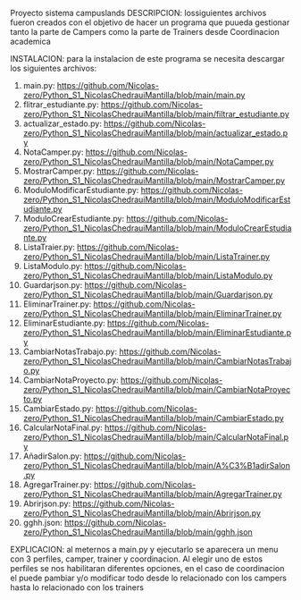 Proyecto sistema campuslands
DESCRIPCION:
lossiguientes archivos fueron creados con el objetivo de hacer un programa que puueda gestionar tanto la parte de Campers como la parte de Trainers desde Coordinacion academica

INSTALACION:
para la instalacion de este programa se necesita descargar los siguientes archivos:
1) main.py: https://github.com/Nicolas-zero/Python_S1_NicolasChedrauiMantilla/blob/main/main.py
2) flitrar_estudiante.py: https://github.com/Nicolas-zero/Python_S1_NicolasChedrauiMantilla/blob/main/filtrar_estudiante.py
3) actualizar_estado.py: https://github.com/Nicolas-zero/Python_S1_NicolasChedrauiMantilla/blob/main/actualizar_estado.py
4) NotaCamper.py: https://github.com/Nicolas-zero/Python_S1_NicolasChedrauiMantilla/blob/main/NotaCamper.py
5) MostrarCamper.py: https://github.com/Nicolas-zero/Python_S1_NicolasChedrauiMantilla/blob/main/MostrarCamper.py
6) ModuloModificarEstudiante.py: https://github.com/Nicolas-zero/Python_S1_NicolasChedrauiMantilla/blob/main/ModuloModificarEstudiante.py
7) ModuloCrearEstudiante.py: https://github.com/Nicolas-zero/Python_S1_NicolasChedrauiMantilla/blob/main/ModuloCrearEstudiante.py
8) ListaTraier.py: https://github.com/Nicolas-zero/Python_S1_NicolasChedrauiMantilla/blob/main/ListaTrainer.py
9) ListaModulo.py: https://github.com/Nicolas-zero/Python_S1_NicolasChedrauiMantilla/blob/main/ListaModulo.py
10) Guardarjson.py: https://github.com/Nicolas-zero/Python_S1_NicolasChedrauiMantilla/blob/main/Guardarjson.py
11) EliminarTrainer.py: https://github.com/Nicolas-zero/Python_S1_NicolasChedrauiMantilla/blob/main/EliminarTrainer.py
12) EliminarEstudiante.py: https://github.com/Nicolas-zero/Python_S1_NicolasChedrauiMantilla/blob/main/EliminarEstudiante.py
13) CambiarNotasTrabajo.py: https://github.com/Nicolas-zero/Python_S1_NicolasChedrauiMantilla/blob/main/CambiarNotasTrabajo.py
14) CambiarNotaProyecto.py: https://github.com/Nicolas-zero/Python_S1_NicolasChedrauiMantilla/blob/main/CambiarNotaProyecto.py
15) CambiarEstado.py: https://github.com/Nicolas-zero/Python_S1_NicolasChedrauiMantilla/blob/main/CambiarEstado.py
16) CalcularNotaFinal.py: https://github.com/Nicolas-zero/Python_S1_NicolasChedrauiMantilla/blob/main/CalcularNotaFinal.py
17) AñadirSalon.py: https://github.com/Nicolas-zero/Python_S1_NicolasChedrauiMantilla/blob/main/A%C3%B1adirSalon.py
18) AgregarTrainer.py: https://github.com/Nicolas-zero/Python_S1_NicolasChedrauiMantilla/blob/main/AgregarTrainer.py
19) Abrirjson.py: https://github.com/Nicolas-zero/Python_S1_NicolasChedrauiMantilla/blob/main/Abrirjson.py
20) gghh.json: https://github.com/Nicolas-zero/Python_S1_NicolasChedrauiMantilla/blob/main/gghh.json

EXPLICACION:
al meternos a main.py y ejecutarlo se aparecera un menu con 3 perfiles, camper, trainer y coordinacion. Al elegir uno de estos perfiles se nos habilitaran diferentes opciones, en el caso de coordinacion el puede pambiar y/o modificar todo 
desde lo relacionado con los campers hasta lo relacionado con los trainers
